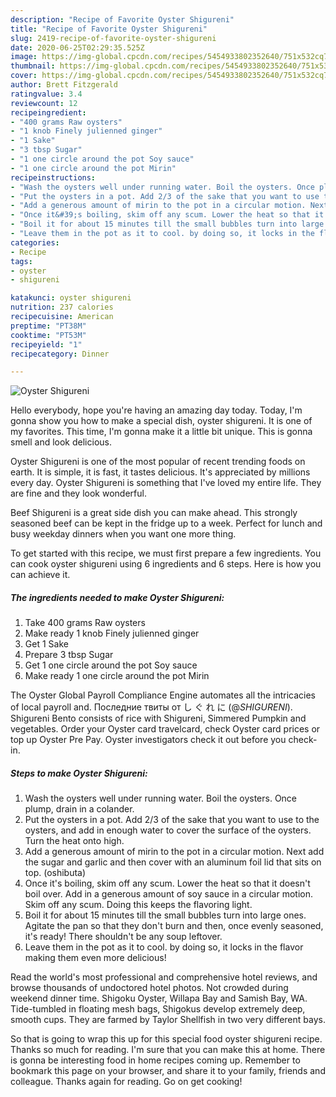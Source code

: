 ```yaml
---
description: "Recipe of Favorite Oyster Shigureni"
title: "Recipe of Favorite Oyster Shigureni"
slug: 2419-recipe-of-favorite-oyster-shigureni
date: 2020-06-25T02:29:35.525Z
image: https://img-global.cpcdn.com/recipes/5454933802352640/751x532cq70/oyster-shigureni-recipe-main-photo.jpg
thumbnail: https://img-global.cpcdn.com/recipes/5454933802352640/751x532cq70/oyster-shigureni-recipe-main-photo.jpg
cover: https://img-global.cpcdn.com/recipes/5454933802352640/751x532cq70/oyster-shigureni-recipe-main-photo.jpg
author: Brett Fitzgerald
ratingvalue: 3.4
reviewcount: 12
recipeingredient:
- "400 grams Raw oysters"
- "1 knob Finely julienned ginger"
- "1 Sake"
- "3 tbsp Sugar"
- "1 one circle around the pot Soy sauce"
- "1 one circle around the pot Mirin"
recipeinstructions:
- "Wash the oysters well under running water. Boil the oysters. Once plump, drain in a colander."
- "Put the oysters in a pot. Add 2/3 of the sake that you want to use to the oysters, and add in enough water to cover the surface of the oysters. Turn the heat onto high."
- "Add a generous amount of mirin to the pot in a circular motion. Next add the sugar and garlic and then cover with an aluminum foil lid that sits on top. (oshibuta)"
- "Once it&#39;s boiling, skim off any scum. Lower the heat so that it doesn&#39;t boil over. Add in a generous amount of soy sauce in a circular motion. Skim off any scum. Doing this keeps the flavoring light."
- "Boil it for about 15 minutes till the small bubbles turn into large ones. Agitate the pan so that they don&#39;t burn and then, once evenly seasoned, it&#39;s ready! There shouldn&#39;t be any soup leftover."
- "Leave them in the pot as it to cool. by doing so, it locks in the flavor making them even more delicious!"
categories:
- Recipe
tags:
- oyster
- shigureni

katakunci: oyster shigureni 
nutrition: 237 calories
recipecuisine: American
preptime: "PT38M"
cooktime: "PT53M"
recipeyield: "1"
recipecategory: Dinner

---
```



![Oyster Shigureni](https://img-global.cpcdn.com/recipes/5454933802352640/751x532cq70/oyster-shigureni-recipe-main-photo.jpg)

Hello everybody, hope you're having an amazing day today. Today, I'm gonna show you how to make a special dish, oyster shigureni. It is one of my favorites. This time, I'm gonna make it a little bit unique. This is gonna smell and look delicious.

Oyster Shigureni is one of the most popular of recent trending foods on earth. It is simple, it is fast, it tastes delicious. It's appreciated by millions every day. Oyster Shigureni is something that I've loved my entire life. They are fine and they look wonderful.

Beef Shigureni is a great side dish you can make ahead. This strongly seasoned beef can be kept in the fridge up to a week. Perfect for lunch and busy weekday dinners when you want one more thing.


To get started with this recipe, we must first prepare a few ingredients. You can cook oyster shigureni using 6 ingredients and 6 steps. Here is how you can achieve it.

<!--inarticleads1-->

##### The ingredients needed to make Oyster Shigureni:

1. Take 400 grams Raw oysters
1. Make ready 1 knob Finely julienned ginger
1. Get 1 Sake
1. Prepare 3 tbsp Sugar
1. Get 1 one circle around the pot Soy sauce
1. Make ready 1 one circle around the pot Mirin


The Oyster Global Payroll Compliance Engine automates all the intricacies of local payroll and. Последние твиты от し ぐ れ に (@_SHIGURENI_). Shigureni Bento consists of rice with Shigureni, Simmered Pumpkin and vegetables. Order your Oyster card travelcard, check Oyster card prices or top up Oyster Pre Pay. Oyster investigators check it out before you check-in. 

<!--inarticleads2-->

##### Steps to make Oyster Shigureni:

1. Wash the oysters well under running water. Boil the oysters. Once plump, drain in a colander.
1. Put the oysters in a pot. Add 2/3 of the sake that you want to use to the oysters, and add in enough water to cover the surface of the oysters. Turn the heat onto high.
1. Add a generous amount of mirin to the pot in a circular motion. Next add the sugar and garlic and then cover with an aluminum foil lid that sits on top. (oshibuta)
1. Once it&#39;s boiling, skim off any scum. Lower the heat so that it doesn&#39;t boil over. Add in a generous amount of soy sauce in a circular motion. Skim off any scum. Doing this keeps the flavoring light.
1. Boil it for about 15 minutes till the small bubbles turn into large ones. Agitate the pan so that they don&#39;t burn and then, once evenly seasoned, it&#39;s ready! There shouldn&#39;t be any soup leftover.
1. Leave them in the pot as it to cool. by doing so, it locks in the flavor making them even more delicious!


Read the world&#39;s most professional and comprehensive hotel reviews, and browse thousands of undoctored hotel photos. Not crowded during weekend dinner time. Shigoku Oyster, Willapa Bay and Samish Bay, WA. Tide-tumbled in floating mesh bags, Shigokus develop extremely deep, smooth cups. They are farmed by Taylor Shellfish in two very different bays. 

So that is going to wrap this up for this special food oyster shigureni recipe. Thanks so much for reading. I'm sure that you can make this at home. There is gonna be interesting food in home recipes coming up. Remember to bookmark this page on your browser, and share it to your family, friends and colleague. Thanks again for reading. Go on get cooking!
